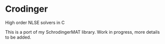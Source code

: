 # Crodinger
High order NLSE solvers in C

This is a port of my SchrodingerMAT library. Work in progress, more details to be added.
